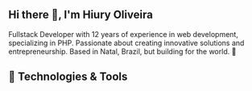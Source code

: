 ## Hi there 👋, I'm Hiury Oliveira

Fullstack Developer with 12 years of experience in web development, specializing in PHP. Passionate about creating innovative solutions and entrepreneurship. Based in Natal, Brazil, but building for the world. 🚀


## 🔧 Technologies & Tools


